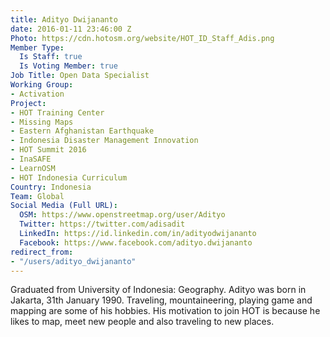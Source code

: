```yaml
---
title: Adityo Dwijananto
date: 2016-01-11 23:46:00 Z
Photo: https://cdn.hotosm.org/website/HOT_ID_Staff_Adis.png
Member Type:
  Is Staff: true
  Is Voting Member: true
Job Title: Open Data Specialist
Working Group:
- Activation
Project:
- HOT Training Center
- Missing Maps
- Eastern Afghanistan Earthquake
- Indonesia Disaster Management Innovation
- HOT Summit 2016
- InaSAFE
- LearnOSM
- HOT Indonesia Curriculum
Country: Indonesia
Team: Global
Social Media (Full URL):
  OSM: https://www.openstreetmap.org/user/Adityo
  Twitter: https://twitter.com/adisadit
  LinkedIn: https://id.linkedin.com/in/adityodwijananto
  Facebook: https://www.facebook.com/adityo.dwijananto
redirect_from:
- "/users/adityo_dwijananto"
---
```


Graduated from University of Indonesia: Geography. Adityo was born in Jakarta, 31th January 1990. Traveling, mountaineering, playing game and mapping are some of his hobbies. His motivation to join HOT is because he likes to map, meet new people and also traveling to new places.

